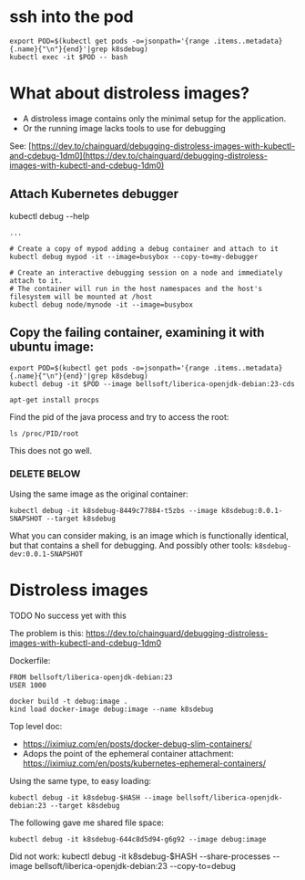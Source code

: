 # ssh into the pod

```shell
export POD=$(kubectl get pods -o=jsonpath='{range .items..metadata}{.name}{"\n"}{end}'|grep k8sdebug)
kubectl exec -it $POD -- bash
```

# What about distroless images?

- A distroless image contains only the minimal setup for the application.
- Or the running image lacks tools to use for debugging 

See: [https://dev.to/chainguard/debugging-distroless-images-with-kubectl-and-cdebug-1dm0](https://dev.to/chainguard/debugging-distroless-images-with-kubectl-and-cdebug-1dm0)


## Attach Kubernetes debugger

kubectl debug --help

    ...

    # Create a copy of mypod adding a debug container and attach to it
    kubectl debug mypod -it --image=busybox --copy-to=my-debugger
   
    # Create an interactive debugging session on a node and immediately attach to it.
    # The container will run in the host namespaces and the host's filesystem will be mounted at /host
    kubectl debug node/mynode -it --image=busybox

## Copy the failing container, examining it with ubuntu image:

```shell
export POD=$(kubectl get pods -o=jsonpath='{range .items..metadata}{.name}{"\n"}{end}'|grep k8sdebug)
kubectl debug -it $POD --image bellsoft/liberica-openjdk-debian:23-cds
```

    apt-get install procps    

Find the pid of the java process and try to access the root:

    ls /proc/PID/root

This does not go well.

### DELETE BELOW
Using the same image as the original container:

    kubectl debug -it k8sdebug-8449c77884-t5zbs --image k8sdebug:0.0.1-SNAPSHOT --target k8sdebug

What you can consider making, is an image which is functionally identical, but that
contains a shell for debugging. And possibly other tools: `k8sdebug-dev:0.0.1-SNAPSHOT`

# Distroless images

TODO No success yet with this

The problem is this:
https://dev.to/chainguard/debugging-distroless-images-with-kubectl-and-cdebug-1dm0

Dockerfile:

    FROM bellsoft/liberica-openjdk-debian:23
    USER 1000

```shell
docker build -t debug:image .
kind load docker-image debug:image --name k8sdebug
```

Top level doc:
- https://iximiuz.com/en/posts/docker-debug-slim-containers/
- Adops the point of the ephemeral container attachment:
  https://iximiuz.com/en/posts/kubernetes-ephemeral-containers/

Using the same type, to easy loading:
```shell
kubectl debug -it k8sdebug-$HASH --image bellsoft/liberica-openjdk-debian:23 --target k8sdebug
``` 

The following gave me shared file space:

    kubectl debug -it k8sdebug-644c8d5d94-g6g92 --image debug:image



Did not work:
kubectl debug -it k8sdebug-$HASH --share-processes --image bellsoft/liberica-openjdk-debian:23 --copy-to=debug 

